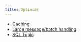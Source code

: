 ```yaml
---
title: Optimize
---
```


* [  Caching ](gateway-cache-interceptor/)
* [  Large message/batch handling ](large-message-and-batch-handling/)
* [  SQL Topic ](virtual-sql-topic/)
